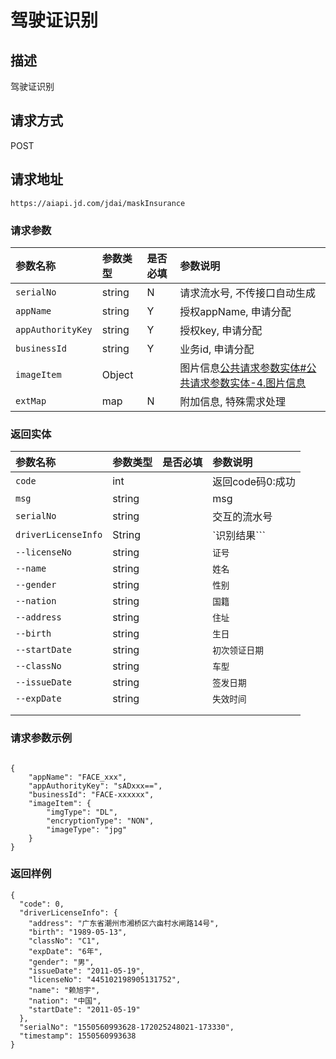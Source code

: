 # 驾驶证识别


## 描述
驾驶证识别

## 请求方式

POST

## 请求地址

```apl
https://aiapi.jd.com/jdai/maskInsurance
```



### 请求参数

| 参数名称          | 参数类型 | 是否必填 | 参数说明                                                     |
| :---------------- | :------- | :------- | :----------------------------------------------------------- |
| `serialNo`        | string   | N        | 请求流水号, 不传接口自动生成                                 |
| `appName`         | string   | Y        | 授权appName, 申请分配                                        |
| `appAuthorityKey` | string   | Y        | 授权key, 申请分配                                            |
| `businessId`      | string   | Y        | 业务id, 申请分配                                             |
| ```imageItem```   | Object   |          | 图片信息[公共请求参数实体#公共请求参数实体-4.图片信息](https://cf.jd.com/pages/viewpage.action?pageId=138528176#id-公共请求参数实体-公共请求参数实体-4.图片信息) |
| `extMap`          | map      | N        | 附加信息, 特殊需求处理                                       |



### 返回实体

| 参数名称                    | 参数类型 | 是否必填 | 参数说明         |
| :-------------------------- | :------- | :------- | :--------------- |
| `code`                      | int      |          | 返回code码0:成功 |
| `msg`                       | string   |          | msg              |
| `serialNo`                  | string   |          | 交互的流水号     |
| `````driverLicenseInfo````` | String   |          | `识别结果```     |
| `--licenseNo`               | string   |          | `证号`           |
| `--name`                    | string   |          | `姓名`           |
| `--gender`                  | string   |          | `性别`           |
| `--nation`                  | string   |          | `国籍`           |
| `--address`                 | string   |          | `住址`           |
| `--birth`                   | string   |          | `生日`           |
| `--startDate`               | string   |          | `初次领证日期`   |
| `--classNo`                 | string   |          | `车型`           |
| `--issueDate`               | string   |          | `签发日期`       |
| `--expDate`                 | string   |          | `失效时间`       |
|                             |          |          |                  |
|                             |          |          |                  |

### 请求参数示例

```

{
	"appName": "FACE_xxx",
	"appAuthorityKey": "sADxxx==",
	"businessId": "FACE-xxxxxx",
	"imageItem": {
		"imgType": "DL",
		"encryptionType": "NON",
		"imageType": "jpg"
	}
}
```



### 返回样例

```
{
  "code": 0, 
  "driverLicenseInfo": {
    "address": "广东省潮州市湘桥区六亩村水闸路14号", 
    "birth": "1989-05-13", 
    "classNo": "C1", 
    "expDate": "6年", 
    "gender": "男", 
    "issueDate": "2011-05-19", 
    "licenseNo": "445102198905131752", 
    "name": "赖旭宇", 
    "nation": "中国", 
    "startDate": "2011-05-19"
  }, 
  "serialNo": "1550560993628-172025248021-173330", 
  "timestamp": 1550560993638
}
```
